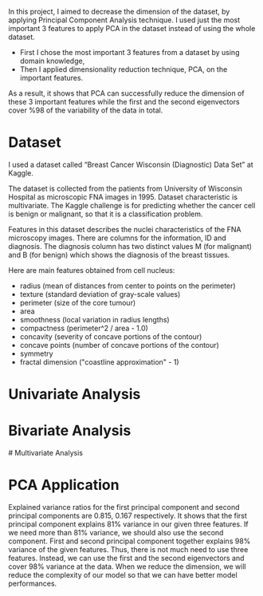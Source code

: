 In this project, I aimed to decrease the dimension of the dataset, by applying Principal Component Analysis technique.
I used just the most important 3 features to apply PCA in the dataset instead of using the whole dataset.

- First I chose the most important 3 features from a dataset by using domain knowledge,
- Then I applied dimensionality reduction technique, PCA, on the important features.

As a result, it shows that PCA can successfully reduce the dimension of these 3 important features while
the first and the second eigenvectors cover %98 of the variability of the data in total.

# Dataset

I used a dataset called “Breast Cancer Wisconsin (Diagnostic) Data Set” at Kaggle.

The dataset is collected from the patients from University of Wisconsin Hospital as microscopic FNA images in 1995. Dataset characteristic is multivariate. The Kaggle challenge is for predicting whether the cancer cell is benign or malignant, so that it is a classification problem.

Features in this dataset describes the nuclei characteristics of the FNA microscopy images.
There are columns for the information, ID and diagnosis. The diagnosis column has two distinct values M (for malignant) and B (for benign) which shows the diagnosis of the breast tissues.

Here are main features obtained from cell nucleus:
- radius (mean of distances from center to points on the perimeter)
- texture (standard deviation of gray-scale values)
- perimeter (size of the core tumour)
- area
- smoothness (local variation in radius lengths)
- compactness (perimeter^2 / area - 1.0)
- concavity (severity of concave portions of the contour)
- concave points (number of concave portions of the contour)
- symmetry
- fractal dimension ("coastline approximation" - 1)

# Univariate Analysis

# Bivariate Analysis

# Multivariate Analysis

# PCA Application

Explained variance ratios for the first principal component and second principal components are 0.815, 0.167 respectively. It shows that the first principal component explains 81% variance in our given three features. If we need more than 81% variance, we should also use the second component. First and second principal component together explains 98% variance of the given features. Thus, there is not much need to use three features. Instead, we can use the first and the second eigenvectors and cover 98% variance at the data. When we reduce the dimension, we will reduce the complexity of our model so that we can have better model performances.


